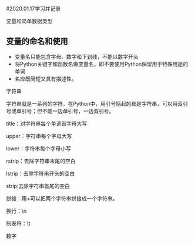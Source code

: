 #2020.01.17学习并记录

变量和简单数据类型

## 变量的命名和使用

+ 变量名只能包含字母、数字和下划线，不能以数字开头
+ 将Python关键字和函数名做变量名，即不要使用Python保留用于特殊用途的单词
+ 名应既简短又具有描述性。

字符串

字符串就是一系列的字符，在Python中，用引号括起的都是字符串，可以用双引号或单引号；但不能一边单引号，一边双引号。

title：对字符串每个单词首字母大写

upper：字符串每个字母大写

lower：字符串每个字母小写

rstrip：去除字符串末尾的空白

lstrip：去除字符串开头的空白

strip:去除字符串首尾的空白

拼接：用+可以把两个字符串拼接成一个字符串。

换行：\n

制表符：\t


数字
